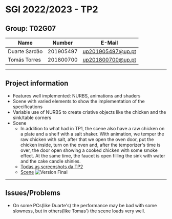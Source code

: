# SGI 2022/2023 - TP2

## Group: T02G07

| Name             | Number    | E-Mail              |
| ---------------- | --------- | ------------------  |
| Duarte Sardão    | 201905497 | up201905497@up.pt   |
| Tomás Torres     | 201800700 | up201800700@up.pt   |

----
## Project information

- Features well implemented: NURBS, animations and shaders
- Scene with varied elements to show the implementation of the specifications
- Variable use of NURBS to create criative objects like the chicken and the sink/table corners 
- Scene
  - In addition to what had in TP1, the scene also have a raw chicken on a plate and a shelf with a salt shaker. With animation, we temper the raw chicken with salt, after that we open the oven door, put the chicken inside, turn on the oven and, after the temporizer's time is over, the door open showing a cooked chicken with some smoke effect. At the same time, the faucet is open filling the sink with water and the cake candle shinies. 
  - [Todas as screenshots da TP2](scenes/screenshots)
  - [Scene](scenes/kitchen.xml)
  ![Version Final](scenes/screenshots/version_final_part1.gif)
----
## Issues/Problems

- On some PCs(like Duarte's) the performance may be bad with some slowness, but in others(like Tomas') the scene loads very well.